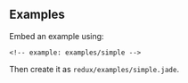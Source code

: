 Examples
--------

Embed an example using:

    <!-- example: examples/simple -->

Then create it as `redux/examples/simple.jade`.
